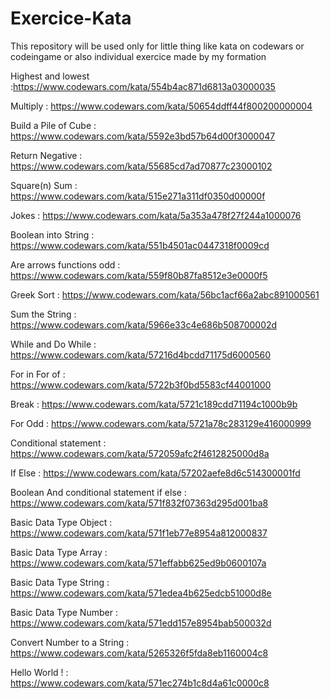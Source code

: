 # Exercice-Kata
This repository will be used only for little thing like kata on codewars or codeingame or also individual exercice made by my formation

Highest and lowest :https://www.codewars.com/kata/554b4ac871d6813a03000035

Multiply : https://www.codewars.com/kata/50654ddff44f800200000004

Build a Pile of Cube : https://www.codewars.com/kata/5592e3bd57b64d00f3000047

Return Negative : https://www.codewars.com/kata/55685cd7ad70877c23000102

Square(n) Sum : https://www.codewars.com/kata/515e271a311df0350d00000f

Jokes : https://www.codewars.com/kata/5a353a478f27f244a1000076

Boolean into String : https://www.codewars.com/kata/551b4501ac0447318f0009cd

Are arrows functions odd : https://www.codewars.com/kata/559f80b87fa8512e3e0000f5

Greek Sort : https://www.codewars.com/kata/56bc1acf66a2abc891000561

Sum the String : https://www.codewars.com/kata/5966e33c4e686b508700002d

While and Do While : https://www.codewars.com/kata/57216d4bcdd71175d6000560


For in For of : https://www.codewars.com/kata/5722b3f0bd5583cf44001000

Break : https://www.codewars.com/kata/5721c189cdd71194c1000b9b

For Odd : https://www.codewars.com/kata/5721a78c283129e416000999

Conditional statement : https://www.codewars.com/kata/572059afc2f4612825000d8a

If Else : https://www.codewars.com/kata/57202aefe8d6c514300001fd

Boolean And conditional statement if else : https://www.codewars.com/kata/571f832f07363d295d001ba8

Basic Data Type Object : https://www.codewars.com/kata/571f1eb77e8954a812000837

Basic Data Type Array : https://www.codewars.com/kata/571effabb625ed9b0600107a

Basic Data Type String : https://www.codewars.com/kata/571edea4b625edcb51000d8e

Basic Data Type Number : https://www.codewars.com/kata/571edd157e8954bab500032d

Convert Number to a String : https://www.codewars.com/kata/5265326f5fda8eb1160004c8

Hello World ! : https://www.codewars.com/kata/571ec274b1c8d4a61c0000c8
